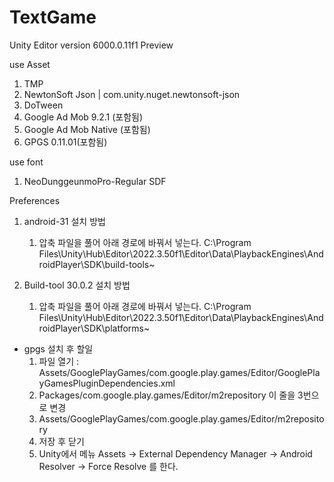 # TextGame

Unity Editor version 6000.0.11f1 Preview

use Asset
1. TMP
2. NewtonSoft Json | com.unity.nuget.newtonsoft-json
3. DoTween
4. Google Ad Mob 9.2.1 (포함됨)
5. Google Ad Mob Native (포함됨)
6. GPGS 0.11.01(포함됨)

use font
1. NeoDunggeunmoPro-Regular SDF

Preferences

1. android-31
    설치 방법  
    1. 압축 파일을 풀어  아래 경로에 바꿔서 넣는다.
        C:\Program Files\Unity\Hub\Editor\2022.3.50f1\Editor\Data\PlaybackEngines\AndroidPlayer\SDK\build-tools\~

2. Build-tool 30.0.2
    설치 방법  
    1. 압축 파일을 풀어 아래 경로에 바꿔서 넣는다.
        C:\Program Files\Unity\Hub\Editor\2022.3.50f1\Editor\Data\PlaybackEngines\AndroidPlayer\SDK\platforms\~



* gpgs 설치 후 할일
    1. 파일 열기 : Assets/GooglePlayGames/com.google.play.games/Editor/GooglePlayGamesPluginDependencies.xml
    2. <repository>Packages/com.google.play.games/Editor/m2repository</repository> 이 줄을 3번으로 변경
    3. <repository>Assets/GooglePlayGames/com.google.play.games/Editor/m2repository</repository>
    4. 저장 후 닫기
    5. Unity에서 메뉴 Assets -> External Dependency Manager -> Android Resolver -> Force Resolve 를 한다.